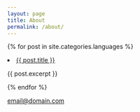```yaml
---
layout: page
title: About
permalink: /about/
---
```



{% for post in site.categories.languages %}
<li>
  <a href="{{ post.url }}">{{ post.title }}</a>
   <p>{{ post.excerpt }}</p>
</li>
{% endfor %}



[email@domain.com](mailto:email@domain.com)
